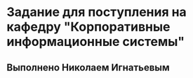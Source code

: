 # Задание для поступления на кафедру "Корпоративные информационные системы"
## Выполнено Николаем Игнатьевым
